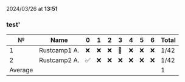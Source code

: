 2024/03/26 at **13:51**
### test'
|№|Name|0|1|2|3|4|5|6|Total|
|-----|-----|-----|-----|-----|-----|-----|-----|-----|-----|
|1|Rustcamp1 A.|❌|❌|❌|🔄|❌|❌|❌|1/42|
|2|Rustcamp2 A.|✅|❌|❌|❌|❌|❌|❌|1/42|
|Average|||||||||1|
